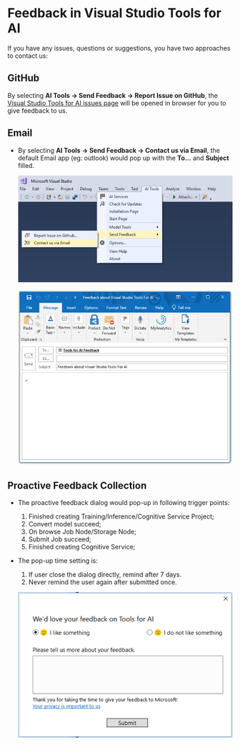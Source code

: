 # Feedback in Visual Studio Tools for AI
If you have any issues, questions or suggestions, you have two approaches to contact us:

## GitHub
By selecting **AI Tools -> Send Feedback -> Report Issue on GitHub**, the [Visual Studio Tools for AI issues page](https://github.com/Microsoft/vs-tools-for-ai/issues) will be opened in browser for you to give feedback to us. 

##  Email
-
    By selecting **AI Tools -> Send Feedback -> Contact us via Email**, the default Email app (eg: outlook) would pop up with the **To...** and **Subject** filled.

    ![Contact us via Email](./media/feedback/ContactUsViaEmail.png)

    ![Feedback Outlook](./media/feedback/Feedback_outlook.png)

##	Proactive Feedback Collection
-   The proactive feedback dialog would pop-up in following trigger points: 
    1. Finished creating Training/Inference/Cognitive Service Project;
    2. Convert model succeed; 
    3. On browse Job Node/Storage Node; 
    4. Submit Job succeed;
    5. Finished creating Cognitive Service;
-   The pop-up time setting is:
    1. If user close the dialog directly, remind after 7 days.
    2. Never remind the user again after submitted once.

	![Proactive Feedback Collect](./media/feedback/ProactiveFeedback.png)